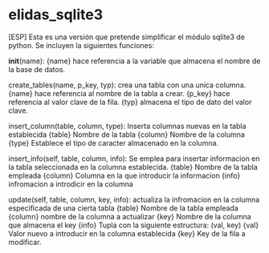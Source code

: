 # elidas_sqlite3
[ESP]
Esta es una versión que pretende simplificar el módulo sqlite3 de python.
Se incluyen la siguientes funciones:

  __init__(name):
      {name}  hace referencia a la variable que almacena el nombre de la base
              de datos.

  create_tables(name, p_key, typ):
        crea una tabla con una unica columna.
        {name}  hace referencia al nombre de la tabla a crear.
        {p_key} hace referencia al valor clave de la fila.
        {typ}   almacena el tipo de dato del valor clave.

  insert_column(table, column, type):
        Inserta columnas nuevas en la tabla establecida
        {table}  Nombre de la tabla
        {column} Nombre de la columna
        {type}   Establece el tipo de caracter almacenado en la columna.

  insert_info(self, table, column, info):
        Se emplea para insertar informacion en la tabla seleccionada en la
        columna establecida.
        {table}  Nombre de la tabla empleada
        {column} Columna en la que introducir la informacion
        {info}   infromacion a introdicir en la columna

  update(self, table, column, key, info):
      actualiza la infromacion en la columna especificada de una cierta tabla
      {table}  Nombre de la tabla empleada
      {column} nombre de la columna a actualizar
      {key}    Nombre de la columna que almacena el key
      {info}   Tupla con la siguiente estructura:
          (val, key)
              {val} Valor nuevo a introducir en la columna establecida
              {key} Key de la fila a modificar.
